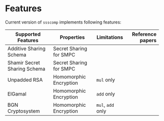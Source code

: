 # Features
Current version of `ssscomp` implements following features:

| Supported Features           	| Properties              	| Limitations       	| Reference papers 	|
|-------------------------------|---------------------------|-----------------------|------------------:|
| Additive Sharing Schema      	| Secret Sharing for SMPC 	|                   	|                  	|
| Shamir Secret Sharing Schema 	| Secret Sharing for SMPC 	|                   	|                  	|
| Unpadded RSA                 	| Homomorphic Encryption  	| `mul` only        	|                  	|
| ElGamal                   	| Homomorphic Encryption  	| `add` only        	|                  	|
| BGN Cryptosystem             	| Homomorphic Encryption  	| `mul`, `add` only  	|                  	|